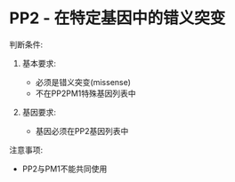 # PP2 - 在特定基因中的错义突变

判断条件:
1. 基本要求:
   - 必须是错义突变(missense)
   - 不在PP2PM1特殊基因列表中

2. 基因要求:
   - 基因必须在PP2基因列表中

注意事项:
- PP2与PM1不能共同使用 